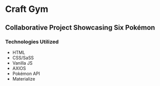 # Craft Gym
## Collaborative Project Showcasing Six Pokémon

### Technologies Utilized
* HTML
* CSS/SaSS
* Vanilla JS
* AXIOS
* Pokémon API
* Materialize  

